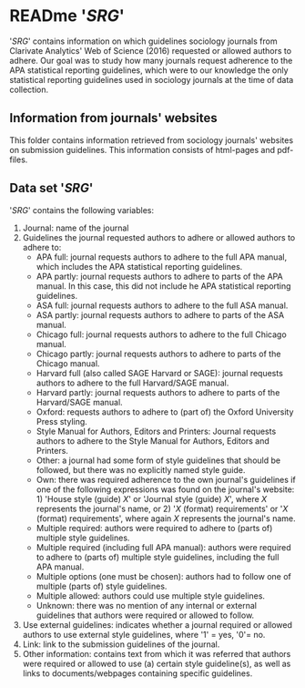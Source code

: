 # READme '*SRG*'

'*SRG*' contains information on which guidelines sociology journals from Clarivate Analytics' Web of Science (2016) requested or allowed authors to adhere. Our goal was to study how many journals request adherence to the APA statistical reporting guidelines, which were to our knowledge the only statistical reporting guidelines used in sociology journals at the time of data collection. 

## Information from journals' websites
This folder contains information retrieved from sociology journals' websites on submission guidelines. This information consists of html-pages and pdf-files.


## Data set '*SRG*' 
'*SRG*' contains the following variables:
1. Journal: name of the journal
2. Guidelines the journal requested authors to adhere or allowed authors to adhere to:
    - APA full: journal requests authors to adhere to the full APA manual, which includes the APA statistical reporting guidelines.
    - APA partly: journal requests authors to adhere to parts of the APA manual. In this case, this did not include he APA statistical reporting guidelines.
    - ASA full: journal requests authors to adhere to the full ASA manual.
    - ASA partly: journal requests authors to adhere to parts of the ASA manual.
    - Chicago full: journal requests authors to adhere to the full Chicago manual.
    - Chicago partly: journal requests authors to adhere to parts of the Chicago manual.
    - Harvard full (also called SAGE Harvard or SAGE): journal requests authors to adhere to the full Harvard/SAGE manual.
    - Harvard partly: journal requests authors to adhere to parts of the Harvard/SAGE manual.
    - Oxford: requests authors to adhere to (part of) the  Oxford University Press styling.
    - Style Manual for Authors, Editors and Printers: Journal requests authors to adhere to the Style Manual for Authors, Editors and Printers.
    - Other: a journal had some form of style guidelines that should be followed, but there was no explicitly named style guide.
    - Own: there was required adherence to the own journal's guidelines if one of the following expressions was found on the journal's website: 1) 'House style (guide) *X*' or 'Journal style (guide) *X*', where *X* represents the journal's name, or 2) '*X* (format) requirements' or '*X* (format) requirements', where again *X* represents the journal's name.
    - Multiple required: authors were required to adhere to (parts of) multiple style guidelines.
    - Multiple required (including full APA manual): authors were required to adhere to (parts of) multiple style guidelines, including the full APA manual.
    - Multiple options (one must be chosen): authors had to follow one of multiple (parts of) style guidelines.
    - Multiple allowed: authors could use multiple style guidelines.
    - Unknown: there was no mention of any internal or external guidelines that authors were required or allowed to follow.
3. Use external guidelines: indicates whether a journal required or allowed authors to use external style guidelines, where '1' = yes, '0'= no.
4. Link: link to the submission guidelines of the journal.
5. Other information: contains text from which it was referred that authors were required or allowed to use (a) certain style guideline(s), as well as links to documents/webpages containing specific guidelines.
